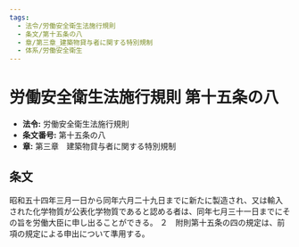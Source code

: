```yaml
---
tags:
  - 法令/労働安全衛生法施行規則
  - 条文/第十五条の八
  - 章/第三章_建築物貸与者に関する特別規制
  - 体系/労働安全衛生
---
```

# 労働安全衛生法施行規則 第十五条の八

- **法令:** 労働安全衛生法施行規則
- **条文番号:** 第十五条の八
- **章:** 第三章　建築物貸与者に関する特別規制

## 条文
昭和五十四年三月一日から同年六月二十九日までに新たに製造され、又は輸入された化学物質が公表化学物質であると認める者は、同年七月三十一日までにその旨を労働大臣に申し出ることができる。
２　附則第十五条の四の規定は、前項の規定による申出について準用する。

